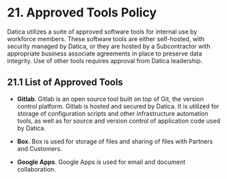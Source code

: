# 21. Approved Tools Policy

Datica utilizes a suite of approved software tools for internal use by workforce members. These software tools are either self-hosted, with security managed by Datica, or they are hosted by a Subcontractor with appropriate business associate agreements in place to preserve data integrity. Use of other tools requires approval from Datica leadership.

## 21.1 List of Approved Tools

* **Gitlab**. Gitlab is an open source tool built on top of Git, the version control platform. Gitlab is hosted and secured by Datica. It is utilized for storage of configuration scripts and other infrastructure automation tools, as well as for source and version control of application code used by Datica.

* **Box**. Box is used for storage of files and sharing of files with Partners and Customers.

* **Google Apps**. Google Apps is used for email and document collaboration.
